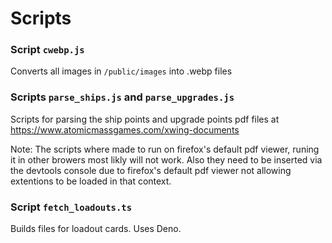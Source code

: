 # Scripts

### Script `cwebp.js`
Converts all images in `/public/images` into .webp files

### Scripts `parse_ships.js` and `parse_upgrades.js`

Scripts for parsing the ship points and upgrade points pdf files 
at https://www.atomicmassgames.com/xwing-documents

Note: The scripts where made to run on firefox's default pdf viewer, runing it in other browers most likly 
will not work. Also they need to be inserted via the devtools console due to firefox's default pdf viewer not 
allowing extentions to be loaded in that context.


### Script `fetch_loadouts.ts`

Builds files for loadout cards. Uses Deno.